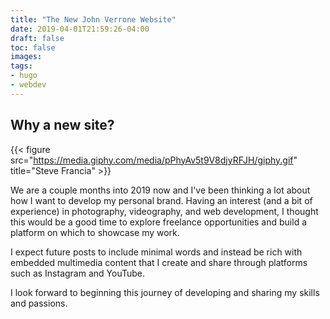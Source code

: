 ```yaml
---
title: "The New John Verrone Website"
date: 2019-04-01T21:59:26-04:00
draft: false
toc: false
images:
tags:
- hugo
- webdev
---
```


## Why a new site?

{{< figure src="https://media.giphy.com/media/pPhyAv5t9V8djyRFJH/giphy.gif" title="Steve Francia" >}}

We are a couple months into 2019 now and I've been thinking a lot about how I want to develop my personal brand.
Having an interest (and a bit of experience) in photography, videography, and web development, I thought this would
be a good time to explore freelance opportunities and build a platform on which to showcase my work.

I expect future posts to include minimal words and instead be rich with embedded multimedia content that I create 
and share through platforms such as Instagram and YouTube.


I look forward to beginning this journey of developing and sharing my skills and passions.


